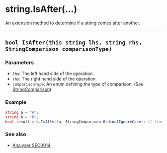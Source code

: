 # string.IsAfter(...)

An extension method to determine if a string comes after another.

---
## `bool IsAfter(this string lhs, string rhs, StringComparison comparisonType)`

### Parameters

* `lhs`: The left hand side of the operation.
* `rhs`: The right hand side of the operation.
* `comparisonType`: An enum defining the type of comparison. (See [StringComparison](https://learn.microsoft.com/en-us/dotnet/api/System.StringComparison?view=netstandard-2.0))

### Example

```csharp
string a = "A";
string b = "B";
bool result = b.IsAfter(a, StringComparison.OrdinalIgnoreCase); // true
```

### See also

* [Analyser SEC0014](../analysers/SEC0014_ReplaceStringCompareWithIsAfter.md)

